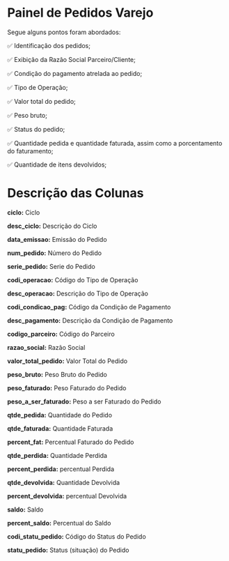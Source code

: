 # Painel de Pedidos Varejo

Segue alguns pontos foram abordados:

✅ Identificação dos pedidos;

✅ Exibição da Razão Social Parceiro/Cliente;

✅ Condição do pagamento atrelada ao pedido;

✅ Tipo de Operação;

✅ Valor total do pedido;

✅ Peso bruto;

✅ Status do pedido;

✅ Quantidade pedida e quantidade faturada, assim como a porcentamento do faturamento;

✅ Quantidade de itens devolvidos;


# Descrição das Colunas

**ciclo:** Ciclo

**desc_ciclo:** Descrição do Ciclo

**data_emissao:** Emissão do Pedido

**num_pedido:** Número do Pedido

**serie_pedido:** Serie do Pedido

**codi_operacao:** Código do Tipo de Operação

**desc_operacao:** Descrição do Tipo de Operação

**codi_condicao_pag:** Código da Condição de Pagamento

**desc_pagamento:** Descrição da Condição de Pagamento

**codigo_parceiro:** Código do Parceiro

**razao_social:** Razão Social

**valor_total_pedido:** Valor Total do Pedido

**peso_bruto:** Peso Bruto do Pedido

**peso_faturado:** Peso Faturado do Pedido

**peso_a_ser_faturado:** Peso a ser Faturado do Pedido

**qtde_pedida:** Quantidade do Pedido

**qtde_faturada:** Quantidade Faturada

**percent_fat:** Percentual Faturado do Pedido

**qtde_perdida:** Quantidade Perdida

**percent_perdida:** percentual Perdida

**qtde_devolvida:** Quantidade Devolvida

**percent_devolvida:** percentual Devolvida

**saldo:** Saldo

**percent_saldo:** Percentual do Saldo

**codi_statu_pedido:** Código do Status do Pedido

**statu_pedido:** Status (situação) do Pedido
